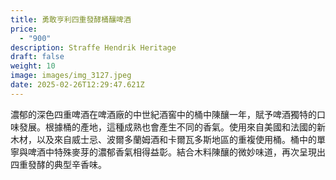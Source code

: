 ```yaml
---
title: 勇敢亨利四重發酵桶釀啤酒
price:
  - "900"
description: Straffe Hendrik Heritage
draft: false
weight: 10
image: images/img_3127.jpeg
date: 2025-02-26T12:29:47.621Z
---
```

濃郁的深色四重啤酒在啤酒廠的中世紀酒窖中的桶中陳釀一年，賦予啤酒獨特的口味發展。根據桶的產地，這種成熟也會產生不同的香氣。使用來自美國和法國的新木材，以及來自威士忌、波爾多蘭姆酒和卡爾瓦多斯地區的重複使用桶。桶中的單寧與啤酒中特殊麥芽的濃郁香氣相得益彰。結合木料陳釀的微妙味道，再次呈現出四重發酵的典型辛香味。